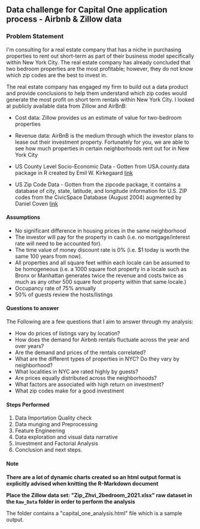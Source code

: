 ## Data challenge for Capital One application process - Airbnb & Zillow data

### Problem Statement
I'm  consulting for a real estate company that has a niche in purchasing properties to rent out short-term as part of their business model specifically within New York City.  The real estate company has already concluded that two bedroom properties are the most profitable; however, they do not know which zip codes are the best to invest in.    

The real estate company has engaged my firm to build out a data product and provide conclusions to help them understand which zip codes would generate the most profit on short term rentals within New York City.
I looked at publicly available data from Zillow and AirBnB:

* Cost data: Zillow provides us an estimate of value for two-bedroom properties

* Revenue data: AirBnB is the medium through which the investor plans to lease out their investment property. Fortunately for you, we are able to see how much properties in certain neighborhoods rent out for in New York City

* US County Level Socio-Economic Data - Gotten from USA.county.data package in R created by  Emil W. Kirkegaard [link](https://www.rdocumentation.org/packages/USA.county.data)

* US Zip Code Data - Gotten from the zipcode package, it contains a database of city, state, latitude, and longitude information for U.S. ZIP codes from the CivicSpace Database (August 2004) augmented by Daniel Coven [link](https://www.rdocumentation.org/packages/zipcode)


#### Assumptions
* No significant difference in housing prices in the same neighborhood
* The investor will pay for the property in cash (i.e. no mortgage/interest rate will need to be accounted for). 
* The time value of money discount rate is 0% (i.e. $1 today is worth the same 100 years from now). 
* All properties and all square feet within each locale can be assumed to be homogeneous (i.e. a 1000 square foot property in a locale such as Bronx or Manhattan generates twice the revenue and costs twice as much as any other 500 square foot property within that same locale.) 
* Occupancy rate of 75% annually
* 50% of guests review the hosts/listings


#### Questions to answer

 The Following are a few questions that I aim to answer through my analysis:
 
- How do prices of listings vary by location?
- How does the demand for Airbnb rentals fluctuate across the year and over years?
- Are the demand and prices of the rentals correlated?
- What are the different types of properties in NYC? Do they vary by neighborhood?
- What localities in NYC are rated highly by guests?
- Are prices equally distributed across the neighborhoods?
- What factors are associated with high return on investment?
- What zip codes make for a good investment

#### Steps Performed

1. Data Importation Quality check
2. Data munging and Preprocessing 
3. Feature Engineering
4. Data exploration and visual data narrative
5. Investment and Factorial Analysis
4. Conclusion and next steps.

#### Note

**There are a lot of dynamic charts created so an html output format is explicitly advised when knitting the R-Markdown document**

**Place the Zillow data set: "Zip_Zhvi_2bedroom_2021.xlsx" raw dataset in the `Raw_Data` folder in order to perform the analysis**

The folder contains a "capital_one_analysis.html" file which is a sample output.